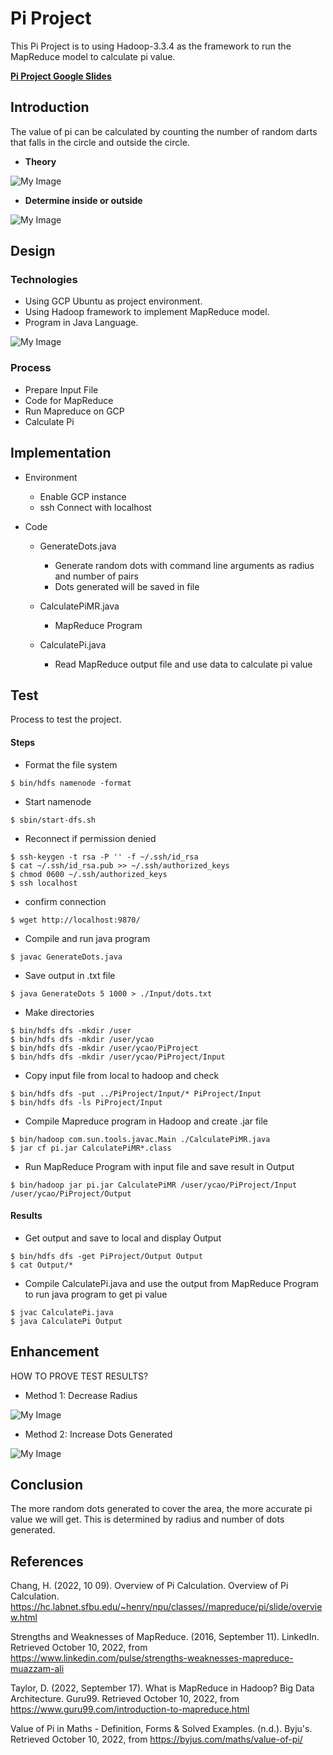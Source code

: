 # Pi Project

This Pi Project is to using Hadoop-3.3.4 as the framework to run the MapReduce model to calculate pi value. 

**[Pi Project Google Slides](https://docs.google.com/presentation/d/1A75PakJXY7raApU-OAx7mBwsi7o_ektbuqt7b68NZJ4/edit?usp=sharing)**

## Introduction

The value of pi can be calculated by counting the number of random darts that  falls in the circle and outside the circle. 
* **Theory**

![My Image](./image/pi.png)

* **Determine inside or outside**

![My Image](./image/pi2.png)


## Design

### Technologies

* Using GCP Ubuntu as project environment. 
* Using Hadoop framework to implement MapReduce model.
* Program in Java Language.

![My Image](./image/piMR.png)

### Process

* Prepare Input File
* Code for MapReduce
* Run Mapreduce on GCP
* Calculate Pi


## Implementation

* Environment
    * Enable GCP instance
    * ssh Connect with localhost
* Code

   * GenerateDots.java
      * Generate random dots with command line arguments as radius and number of pairs
      * Dots generated will be saved in file

   * CalculatePiMR.java
      * MapReduce Program

   * CalculatePi.java
      * Read MapReduce output file and use data to calculate pi value

## Test

Process to test the project.

#### Steps
* Format the file system

```
$ bin/hdfs namenode -format
```
   
* Start namenode

```
$ sbin/start-dfs.sh
```

*  Reconnect if permission denied

```
$ ssh-keygen -t rsa -P '' -f ~/.ssh/id_rsa
$ cat ~/.ssh/id_rsa.pub >> ~/.ssh/authorized_keys
$ chmod 0600 ~/.ssh/authorized_keys
$ ssh localhost
```

* confirm connection

```
$ wget http://localhost:9870/
```

* Compile and run java program

```
$ javac GenerateDots.java
```

* Save output in .txt file

```
$ java GenerateDots 5 1000 > ./Input/dots.txt
```

* Make directories

```
$ bin/hdfs dfs -mkdir /user
$ bin/hdfs dfs -mkdir /user/ycao
$ bin/hdfs dfs -mkdir /user/ycao/PiProject
$ bin/hdfs dfs -mkdir /user/ycao/PiProject/Input
```

* Copy input file from local to hadoop and check

```
$ bin/hdfs dfs -put ../PiProject/Input/* PiProject/Input
$ bin/hdfs dfs -ls PiProject/Input
```

* Compile Mapreduce program in Hadoop and create .jar file

```
$ bin/hadoop com.sun.tools.javac.Main ./CalculatePiMR.java
$ jar cf pi.jar CalculatePiMR*.class
```

* Run MapReduce Program with input file and save result in Output

```
$ bin/hadoop jar pi.jar CalculatePiMR /user/ycao/PiProject/Input /user/ycao/PiProject/Output
```


#### Results
* Get output and save to local and display Output

```
$ bin/hdfs dfs -get PiProject/Output Output
$ cat Output/*
```

* Compile CalculatePi.java and use the output from MapReduce Program to run java program to get pi value

```
$ jvac CalculatePi.java
$ java CalculatePi Output
```



## Enhancement

HOW TO PROVE TEST RESULTS?

* Method 1: Decrease Radius  

![My Image](./image/decreaseR.png)

* Method 2: Increase Dots Generated

![My Image](./image/increaseNum.png)



## Conclusion
The more random dots generated to cover the area, the more accurate pi value we will get. This is determined by radius and number of dots generated.


## References

Chang, H. (2022, 10 09). Overview of Pi Calculation. Overview of Pi Calculation. https://hc.labnet.sfbu.edu/~henry/npu/classes//mapreduce/pi/slide/overview.html   

Strengths and Weaknesses of MapReduce. (2016, September 11). LinkedIn. Retrieved October 10, 2022, from https://www.linkedin.com/pulse/strengths-weaknesses-mapreduce-muazzam-ali 

Taylor, D. (2022, September 17). What is MapReduce in Hadoop? Big Data Architecture. Guru99. Retrieved October 10, 2022, from https://www.guru99.com/introduction-to-mapreduce.html 

Value of Pi in Maths - Definition, Forms & Solved Examples. (n.d.). Byju's. Retrieved October 10, 2022, from https://byjus.com/maths/value-of-pi/  






